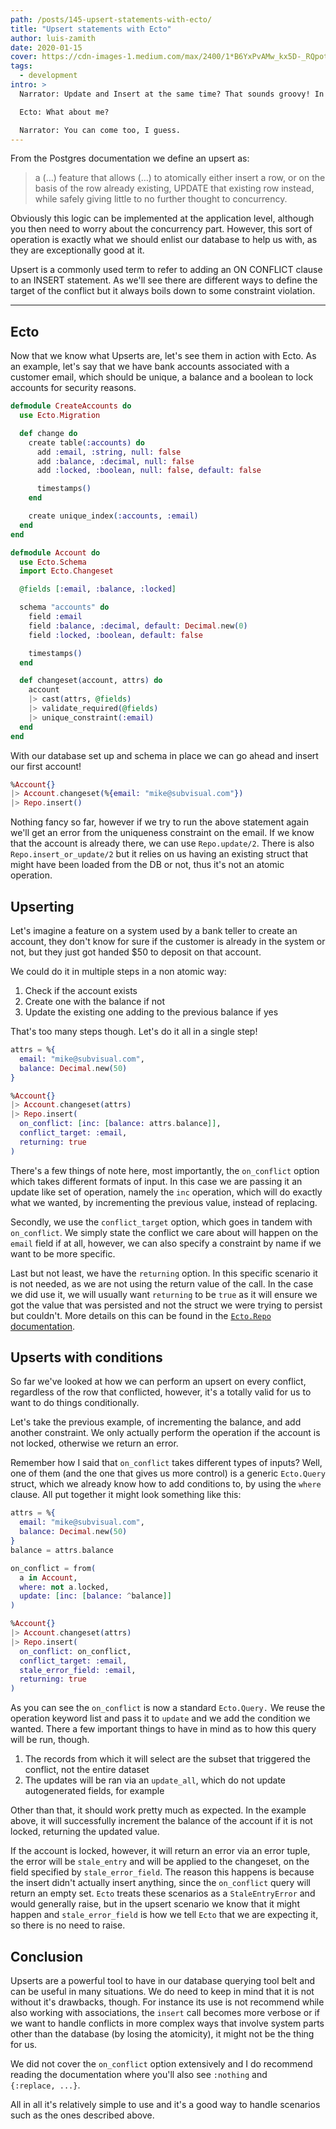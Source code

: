 ```yaml
---
path: /posts/145-upsert-statements-with-ecto/
title: "Upsert statements with Ecto"
author: luis-zamith
date: 2020-01-15
cover: https://cdn-images-1.medium.com/max/2400/1*B6YxPvAMw_kx5D-_RQpotw.jpeg
tags:
  - development
intro: >
  Narrator: Update and Insert at the same time? That sounds groovy! In comes the Upsert!

  Ecto: What about me?

  Narrator: You can come too, I guess.
---
```


From the Postgres documentation we define an upsert as:

> a (…) feature that allows (…) to atomically either insert a row, or on the
> basis of the row already existing, UPDATE that existing row instead, while
> safely giving little to no further thought to concurrency.

Obviously this logic can be implemented at the application level, although you
then need to worry about the concurrency part. However, this sort of operation
is exactly what we should enlist our database to help us with, as they are
exceptionally good at it.

Upsert is a commonly used term to refer to adding an ON CONFLICT clause to an
INSERT statement. As we'll see there are different ways to define the target of
the conflict but it always boils down to some constraint violation.

---

## Ecto

Now that we know what Upserts are, let's see them in action with Ecto. As an
example, let's say that we have bank accounts associated with a customer email,
which should be unique, a balance and a boolean to lock accounts for security
reasons.

```elixir
defmodule CreateAccounts do
  use Ecto.Migration

  def change do
    create table(:accounts) do
      add :email, :string, null: false
      add :balance, :decimal, null: false
      add :locked, :boolean, null: false, default: false

      timestamps()
    end

    create unique_index(:accounts, :email)
  end
end
```

```elixir
defmodule Account do
  use Ecto.Schema
  import Ecto.Changeset

  @fields [:email, :balance, :locked]

  schema "accounts" do
    field :email
    field :balance, :decimal, default: Decimal.new(0)
    field :locked, :boolean, default: false

    timestamps()
  end

  def changeset(account, attrs) do
    account
    |> cast(attrs, @fields)
    |> validate_required(@fields)
    |> unique_constraint(:email)
  end
end
```

With our database set up and schema in place we can go ahead and insert our
first account!

```elixir
%Account{}
|> Account.changeset(%{email: "mike@subvisual.com"})
|> Repo.insert()
```

Nothing fancy so far, however if we try to run the above statement again we'll
get an error from the uniqueness constraint on the email. If we know that the
account is already there, we can use `Repo.update/2`. There is also
`Repo.insert_or_update/2` but it relies on us having an existing struct that might
have been loaded from the DB or not, thus it's not an atomic operation.

## Upserting

Let's imagine a feature on a system used by a bank teller to create an account,
they don't know for sure if the customer is already in the system or not, but
they just got handed $50 to deposit on that account.

We could do it in multiple steps in a non atomic way:

1. Check if the account exists
2. Create one with the balance if not
3. Update the existing one adding to the previous balance if yes

That's too many steps though. Let's do it all in a single step!

```elixir
attrs = %{
  email: "mike@subvisual.com",
  balance: Decimal.new(50)
}

%Account{}
|> Account.changeset(attrs)
|> Repo.insert(
  on_conflict: [inc: [balance: attrs.balance]],
  conflict_target: :email,
  returning: true
)
```

There's a few things of note here, most importantly, the `on_conflict` option
which takes different formats of input. In this case we are passing it an update
like set of operation, namely the `inc` operation, which will do exactly what we
wanted, by incrementing the previous value, instead of replacing.

Secondly, we use the `conflict_target` option, which goes in tandem with
`on_conflict`. We simply state the conflict we care about will happen on the `email`
field if at all, however, we can also specify a constraint by name if we want to
be more specific.

Last but not least, we have the `returning` option. In this specific scenario it
is not needed, as we are not using the return value of the call. In the case we
did use it, we will usually want `returning` to be `true` as it will ensure we got
the value that was persisted and not the struct we were trying to persist but
couldn't. More details on this can be found in the [`Ecto.Repo`
documentation][1].

## Upserts with conditions

So far we've looked at how we can perform an upsert on every conflict,
regardless of the row that conflicted, however, it's a totally valid for us to
want to do things conditionally.

Let's take the previous example, of incrementing the balance, and add another
constraint. We only actually perform the operation if the account is not locked,
otherwise we return an error.

Remember how I said that `on_conflict` takes different types of inputs? Well, one
of them (and the one that gives us more control) is a generic `Ecto.Query` struct,
which we already know how to add conditions to, by using the `where` clause. All
put together it might look something like this:

```elixir
attrs = %{
  email: "mike@subvisual.com",
  balance: Decimal.new(50)
}
balance = attrs.balance

on_conflict = from(
  a in Account,
  where: not a.locked,
  update: [inc: [balance: ^balance]]
)

%Account{}
|> Account.changeset(attrs)
|> Repo.insert(
  on_conflict: on_conflict,
  conflict_target: :email,
  stale_error_field: :email,
  returning: true
)
```

As you can see the `on_conflict` is now a standard `Ecto.Query.` We reuse the
operation keyword list and pass it to `update` and we add the condition we wanted.
There a few important things to have in mind as to how this query will be run,
though.

1. The records from which it will select are the subset that triggered the
conflict, not the entire dataset
2. The updates will be ran via an `update_all`, which do not update autogenerated
fields, for example

Other than that, it should work pretty much as expected. In the example above,
it will successfully increment the balance of the account if it is not locked,
returning the updated value.

If the account is locked, however, it will return an error via an error tuple,
the error will be `stale_entry` and will be applied to the changeset, on the field
specified by `stale_error_field`. The reason this happens is because the insert
didn't actually insert anything, since the `on_conflict` query will return an
empty set. `Ecto` treats these scenarios as a `StaleEntryError` and would generally
raise, but in the upsert scenario we know that it might happen and
`stale_error_field` is how we tell `Ecto` that we are expecting it, so there is no
need to raise.

## Conclusion

Upserts are a powerful tool to have in our database querying tool belt and can
be useful in many situations. We do need to keep in mind that it is not without
it's drawbacks, though. For instance its use is not recommend while also working
with associations, the `insert` call becomes more verbose or if we want to handle
conflicts in more complex ways that involve system parts other than the database
(by losing the atomicity), it might not be the thing for us.

We did not cover the `on_conflict` option extensively and I do recommend reading
the documentation where you'll also see `:nothing` and `{:replace, ...}`.

All in all it's relatively simple to use and it's a good way to handle scenarios
such as the ones described above.

[1]: https://hexdocs.pm/ecto/Ecto.Repo.html#c:insert/2-upserts
